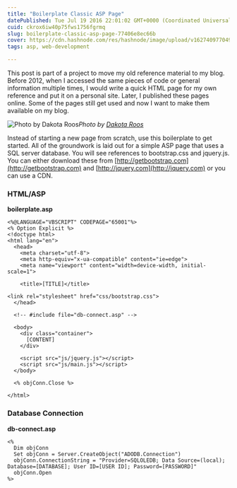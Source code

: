 ```yaml
---
title: "Boilerplate Classic ASP Page"
datePublished: Tue Jul 19 2016 22:01:02 GMT+0000 (Coordinated Universal Time)
cuid: ckrox6iw40p75fws1756fgrmq
slug: boilerplate-classic-asp-page-77406e8ec66b
cover: https://cdn.hashnode.com/res/hashnode/image/upload/v1627409770490/vaA0-ozCe.jpeg
tags: asp, web-development

---
```



This post is part of a project to move my old reference material to my blog. Before 2012, when I accessed the same pieces of code or general information multiple times, I would write a quick HTML page for my own reference and put it on a personal site. Later, I published these pages online. Some of the pages still get used and now I want to make them available on my blog.

![Photo by [Dakota Roos](https://cdn.hashnode.com/res/hashnode/image/upload/v1627409768635/2L8AlzW59.html)](https://cdn-images-1.medium.com/max/12000/1*Y6p9QEVetat_WANWdu5wCA.jpeg)*Photo by [Dakota Roos](https://unsplash.com/@dakotaroosphotography)*

Instead of starting a new page from scratch, use this boilerplate to get started. All of the groundwork is laid out for a simple ASP page that uses a SQL server database. You will see references to bootstrap.css and jquery.js. You can either download these from [http://getbootstrap.com](http://getbootstrap.com) and [http://jquery.com](http://jquery.com) or you can use a CDN.

### HTML/ASP

**boilerplate.asp**

```
<%@LANGUAGE="VBSCRIPT" CODEPAGE="65001"%>
<% Option Explicit %>
<!doctype html>
<html lang="en">
  <head>
    <meta charset="utf-8">
    <meta http-equiv="x-ua-compatible" content="ie=edge">
    <meta name="viewport" content="width=device-width, initial-scale=1">

    <title>[TITLE]</title>

<link rel="stylesheet" href="css/bootstrap.css">
  </head>
  
  <!-- #include file="db-connect.asp" -->
  
  <body>
    <div class="container">
      [CONTENT]
    </div>

    <script src="js/jquery.js"></script>
    <script src="js/main.js"></script>
  </body>

  <% objConn.Close %>

</html>
```


### Database Connection

**db-connect.asp**

```
<%
  Dim objConn
  Set objConn = Server.CreateObject("ADODB.Connection")
  objConn.ConnectionString = "Provider=SQLOLEDB; Data Source=(local); Database=[DATABASE]; User ID=[USER ID]; Password=[PASSWORD]"
  objConn.Open
%>
```
